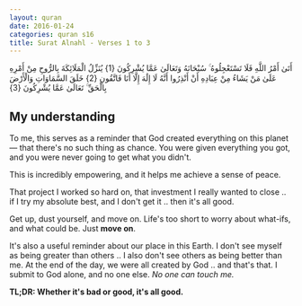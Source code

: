 ```yaml
---
layout: quran
date: 2016-01-24
categories: quran s16
title: Surat Alnahl - Verses 1 to 3
---
```


<div class="quran-verse">أَتَىٰ أَمْرُ اللَّهِ فَلَا تَسْتَعْجِلُوهُ ۚ سُبْحَانَهُ وَتَعَالَىٰ عَمَّا يُشْرِكُونَ {1}
يُنَزِّلُ الْمَلَائِكَةَ بِالرُّوحِ مِنْ أَمْرِهِ عَلَىٰ مَنْ يَشَاءُ مِنْ عِبَادِهِ أَنْ أَنْذِرُوا أَنَّهُ لَا إِلَٰهَ إِلَّا أَنَا فَاتَّقُونِ {2}
خَلَقَ السَّمَاوَاتِ وَالْأَرْضَ بِالْحَقِّ ۚ تَعَالَىٰ عَمَّا يُشْرِكُونَ {3}</div>

## My understanding

To me, this serves as a reminder that God created everything on this planet &mdash; that there's no such thing as chance. You were given everything you got, and you were never going to get what you didn't.

This is incredibly empowering, and it helps me achieve a sense of peace.

That project I worked so hard on, that investment I really wanted to close .. if I try my absolute best, and I don't get it .. then it's all good.

Get up, dust yourself, and move on. Life's too short to worry about what-ifs, and what could be. Just **move on**.

It's also a useful reminder about our place in this Earth. I don't see myself as being greater than others .. I also don't see others as being better than me. At the end of the day, we were all created by God .. and that's that. I submit to God alone, and no one else. *No one can touch me.*

**TL;DR: Whether it's bad or good, it's all good.**
